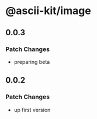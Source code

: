 # @ascii-kit/image

## 0.0.3

### Patch Changes

- preparing beta

## 0.0.2

### Patch Changes

- up first version
